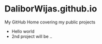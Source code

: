 # DaliborWijas.github.io
My GitHub Home covering my public projects

* Hello world
* 2nd project will be ..
